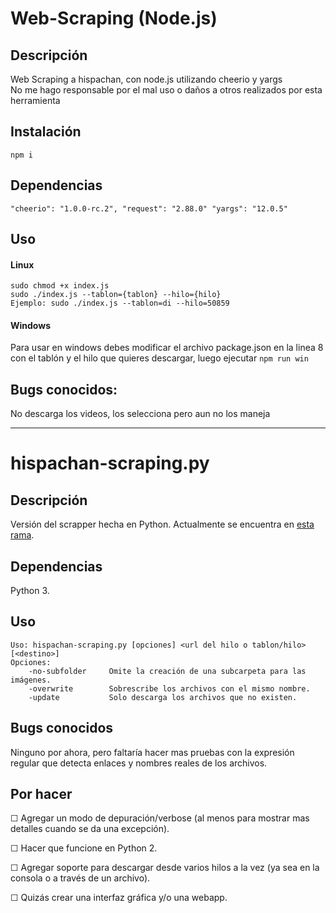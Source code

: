 # Web-Scraping (Node.js)

## Descripción

Web Scraping a hispachan, con node.js utilizando cheerio y yargs  
No me hago responsable por el mal uso o daños a otros realizados por esta herramienta

## Instalación
`npm i`

## Dependencias

`"cheerio": "1.0.0-rc.2", "request": "2.88.0" "yargs": "12.0.5"`

## Uso
#### Linux
`sudo chmod +x index.js`  
`sudo ./index.js --tablon={tablon} --hilo={hilo}`  
`Ejemplo: sudo ./index.js --tablon=di --hilo=50859`  

#### Windows
Para usar en windows debes modificar el archivo package.json en la linea 8 con el tablón y el hilo que quieres descargar, luego ejecutar `npm run win`

## Bugs conocidos:
No descarga los videos, los selecciona pero aun no los maneja

---
# hispachan-scraping.py
## Descripción
Versión del scrapper hecha en Python. Actualmente se encuentra en [esta rama](tree/python).
## Dependencias
Python 3.
## Uso

```
Uso: hispachan-scraping.py [opciones] <url del hilo o tablon/hilo> [<destino>]
Opciones:
    -no-subfolder     Omite la creación de una subcarpeta para las imágenes.
    -overwrite        Sobrescribe los archivos con el mismo nombre.
    -update           Solo descarga los archivos que no existen.
```

## Bugs conocidos
Ninguno por ahora, pero faltaría hacer mas pruebas con la expresión regular que detecta enlaces y nombres reales de los archivos.

## Por hacer
☐ Agregar un modo de depuración/verbose (al menos para mostrar mas detalles cuando se da una excepción).

☐ Hacer que funcione en Python 2.

☐ Agregar soporte para descargar desde varios hilos a la vez (ya sea en la consola o a través de un archivo).

☐ Quizás crear una interfaz gráfica y/o una webapp.
